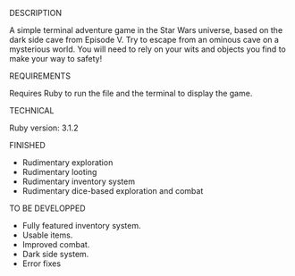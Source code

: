 DESCRIPTION

A simple terminal adventure game in the Star Wars universe, based on the dark side cave from Episode V. Try to escape from an ominous cave on a mysterious world. You will need to rely on your wits and objects you find to make your way to safety!

REQUIREMENTS

Requires Ruby to run the file and the terminal to display the game.

TECHNICAL

Ruby version: 3.1.2

FINISHED

- Rudimentary exploration
- Rudimentary looting
- Rudimentary inventory system
- Rudimentary dice-based exploration and combat

TO BE DEVELOPPED

- Fully featured inventory system.
- Usable items.
- Improved combat.
- Dark side system.
- Error fixes
